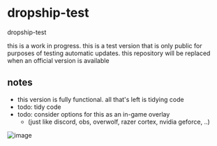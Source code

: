 # dropship-test
dropship-test

this is a work in progress. this is a test version that is only public for purposes of testing automatic updates. this repository will be replaced when an official version is available

## notes
- this version is fully functional. all that's left is tidying code
- todo: tidy code
- todo: consider options for this as an in-game overlay
  - (just like discord, obs, overwolf, razer cortex, nvidia geforce, ..)

![image](https://github.com/stowmyy/dropship-test/assets/120167078/1e97ef82-d6df-4d9a-8933-458d5e2783bf)
